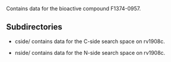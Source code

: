 Contains data for the bioactive compound F1374-0957.

## Subdirectories

- cside/ contains data for the C-side search space on rv1908c.

- nside/ contains data for the N-side search space on rv1908c.

